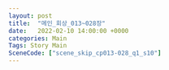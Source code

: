 ```yaml
---
layout: post
title:  "메인_회상_013~028장"
date:   2022-02-10 14:00:00 +0000
categories: Main
Tags: Story Main
SceneCode: ["scene_skip_cp013-028_q1_s10"]
---
```

